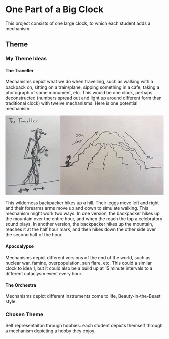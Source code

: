 # One Part of a Big Clock #

This project consists of one large clock, to which each student adds a mechanism.

## Theme ##
### My Theme Ideas ###

#### The Traveller ####
Mechanisms depict what we do when travelling, such as walking with a backpack on, sitting on a train/plane, sipping something in a cafe, taking a photograph of some monument, etc. This would be one clock, perhaps deconstructed (numbers spread out and light up around different form than traditional clock) with twelve mechanisms. Here is one potential mechanism:

![The Traveller Sketch](https://github.com/bassmonkey620/Machine-Lab/blob/master/finalProject/referenceMedia/finalProject_travellerTheme_sketch.jpg)

This wilderness backpacker hikes up a hill. Their leggs move left and right and their forearms arms move up and down to simulate walking. This mechanism might work two ways. In one version, the backpacker hikes up the mountain over the entire hour, and when the reach the top a celebratory sound plays. In another version, the backpacker hikes up the mountain, reaches it at the half hour mark, and then hikes down the other side over the second half of the hour.

#### Apocoalypse ####
Mechanisms depict different versions of the end of the world, such as nuclear war, famine, overpopulation, sun flare, etc. This could a similar clock to idea 1, but it could also be a build up at 15 minute intervals to a different cataclysm event every hour.

#### The Orchestra ####
Mechanisms depict different instruments come to life, Beauty-in-the-Beast style.

### Chosen Theme ###
Self representaiton through hobbies: each student depicts themself through a mechanism depicting a hobby they enjoy.
